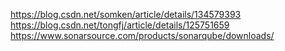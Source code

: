 https://blog.csdn.net/somken/article/details/134579393
https://blog.csdn.net/tongfj/article/details/125751659
https://www.sonarsource.com/products/sonarqube/downloads/